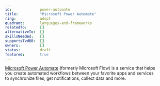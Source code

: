 ```yaml
---
id:				power-automate
title:       	"Microsoft Power Automate"
ring:        	adopt
quadrant:    	languages-and-frameworks
relatedTo:		[]
alternativeTo:	[]
skillsNeeded:	[]
supportsTvdBB:	[]
owners:         [] 
status:			draft
featured:       true
---
```


[Microsoft Power Automate](https://flow.microsoft.com/en-us/) (formerly Microsoft Flow) is a service that helps you create automated workflows between your favorite apps and services to synchronize files, get notifications, collect data and more.